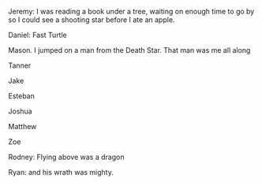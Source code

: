 Jeremy: I was reading a book under a tree, waiting on enough time to go by so I could see a shooting star before I ate an apple.

Daniel: Fast Turtle

Mason. I jumped on a man from the Death Star. That man was me all along

Tanner

Jake

Esteban

Joshua

Matthew 

Zoe

Rodney: Flying above was a dragon 

Ryan:   and his wrath was mighty.

